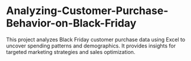 # Analyzing-Customer-Purchase-Behavior-on-Black-Friday
This project analyzes Black Friday customer purchase data using Excel to uncover spending patterns and demographics. It provides insights for targeted marketing strategies and sales optimization.
